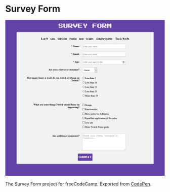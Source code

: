# Survey Form

![Survey Form screenshot](https://raw.githubusercontent.com/emTr0/cdn/master/freecodecamp-survey-form.png)

The Survey Form project for freeCodeCamp. Exported from [CodePen](https://codepen.io/emTr0/full/rEVjVJ).

